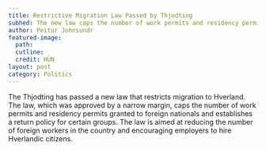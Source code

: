```yaml
---
title: Restrictive Migration Law Passed by Thjodting
subhed: The new law caps the number of work permits and residency permits granted to foreign nationals and establishes a return policy for certain groups.
author: Peitur Johnsundr
featured-image: 
  path: 
  cutline: 
  credit: HÚN
layout: post
category: Politics
---
```


The Thjodting has passed a new law that restricts migration to Hverland. The law, which was approved by a narrow margin, caps the number of work permits and residency permits granted to foreign nationals and establishes a return policy for certain groups. The law is aimed at reducing the number of foreign workers in the country and encouraging employers to hire Hverlandic citizens.
